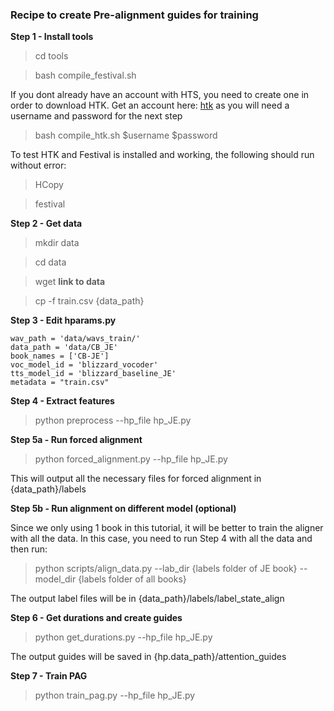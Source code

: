 ### Recipe to create Pre-alignment guides for training

**Step 1 - Install tools**

> cd tools

> bash compile_festival.sh

If you dont already have an account with HTS, you need to create one in order to download HTK. 
Get an account here: [htk](http://htk.eng.cam.ac.uk/register.shtml) as you will need a username and password for the next step

> bash compile_htk.sh $username $password

To test HTK and Festival is installed and working, the following should run without error:

> HCopy

> festival

**Step 2 - Get data**

> mkdir data

> cd data

> wget **link to data**

> cp -f train.csv {data_path}


**Step 3 - Edit hparams.py**

    wav_path = 'data/wavs_train/'
    data_path = 'data/CB_JE'
    book_names = ['CB-JE']
    voc_model_id = 'blizzard_vocoder'
    tts_model_id = 'blizzard_baseline_JE'
    metadata = "train.csv"

**Step 4 - Extract features**

> python preprocess --hp_file hp_JE.py

**Step 5a - Run forced alignment**

> python forced_alignment.py --hp_file hp_JE.py

This will output all the necessary files for forced alignment in {data_path}/labels

**Step 5b - Run alignment on different model (optional)**

Since we only using 1 book in this tutorial, it will be better to train the aligner with all the data. In this case, you need to run Step 4 with all the data and then run:

> python scripts/align_data.py --lab_dir {labels folder of JE book} --model_dir {labels folder of all books}

The output label files will be in {data_path}/labels/label_state_align

**Step 6 - Get durations and create guides**

> python get_durations.py --hp_file hp_JE.py

The output guides will be saved in {hp.data_path}/attention_guides

**Step 7 - Train PAG**

> python train_pag.py --hp_file hp_JE.py



